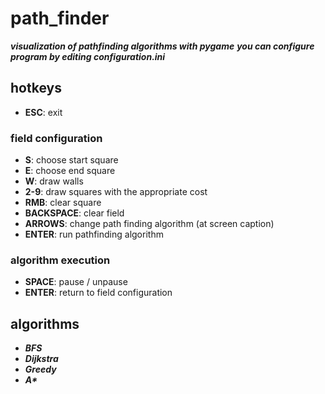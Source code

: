 # path_finder
***visualization of pathfinding algorithms with pygame***
***you can configure program by editing configuration.ini***

## hotkeys
* **ESC**: exit
### field configuration
* **S**: choose start square
* **E**: choose end square
* **W**: draw walls
* **2-9**: draw squares with the appropriate cost
* **RMB**: clear square
* **BACKSPACE**: clear field
* **ARROWS**: change path finding algorithm (at screen caption)
* **ENTER**: run pathfinding algorithm
### algorithm execution
* **SPACE**: pause / unpause
* **ENTER**: return to field configuration

## algorithms
* ***BFS***
* ***Dijkstra***
* ***Greedy***
* ***A\****
